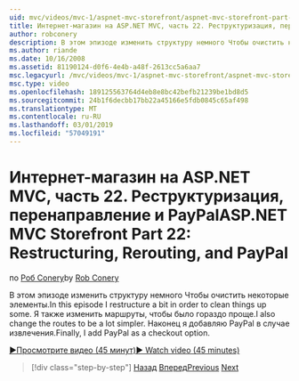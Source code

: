 ```yaml
---
uid: mvc/videos/mvc-1/aspnet-mvc-storefront/aspnet-mvc-storefront-part-22-restructuring-rerouting-and-paypal
title: Интернет-магазин на ASP.NET MVC, часть 22. Реструктуризация, перенаправление и PayPal | Документация Майкрософт
author: robconery
description: В этом эпизоде изменить структуру немного Чтобы очистить некоторые элементы. Я также изменить маршруты, чтобы было гораздо проще. Наконец я добавить PayPal в качестве араметры извлечение...
ms.author: riande
ms.date: 10/16/2008
ms.assetid: 81190124-d0f6-4e4b-a48f-2613cc5a6aa7
msc.legacyurl: /mvc/videos/mvc-1/aspnet-mvc-storefront/aspnet-mvc-storefront-part-22-restructuring-rerouting-and-paypal
msc.type: video
ms.openlocfilehash: 189125563764d4eb8e8bc42befb21239be1bd8d5
ms.sourcegitcommit: 24b1f6decbb17bb22a45166e5fdb0845c65af498
ms.translationtype: MT
ms.contentlocale: ru-RU
ms.lasthandoff: 03/01/2019
ms.locfileid: "57049191"
---
```

<a name="aspnet-mvc-storefront-part-22-restructuring-rerouting-and-paypal"></a><span data-ttu-id="4f37e-105">Интернет-магазин на ASP.NET MVC, часть 22. Реструктуризация, перенаправление и PayPal</span><span class="sxs-lookup"><span data-stu-id="4f37e-105">ASP.NET MVC Storefront Part 22: Restructuring, Rerouting, and PayPal</span></span>
====================
<span data-ttu-id="4f37e-106">по [Роб Conery](https://github.com/robconery)</span><span class="sxs-lookup"><span data-stu-id="4f37e-106">by [Rob Conery](https://github.com/robconery)</span></span>

<span data-ttu-id="4f37e-107">В этом эпизоде изменить структуру немного Чтобы очистить некоторые элементы.</span><span class="sxs-lookup"><span data-stu-id="4f37e-107">In this episode I restructure a bit in order to clean things up some.</span></span> <span data-ttu-id="4f37e-108">Я также изменить маршруты, чтобы было гораздо проще.</span><span class="sxs-lookup"><span data-stu-id="4f37e-108">I also change the routes to be a lot simpler.</span></span> <span data-ttu-id="4f37e-109">Наконец я добавляю PayPal в случае извлечения.</span><span class="sxs-lookup"><span data-stu-id="4f37e-109">Finally, I add PayPal as a checkout option.</span></span>

[<span data-ttu-id="4f37e-110">&#9654;Просмотрите видео (45 минут)</span><span class="sxs-lookup"><span data-stu-id="4f37e-110">&#9654; Watch video (45 minutes)</span></span>](https://channel9.msdn.com/Blogs/ASP-NET-Site-Videos/aspnet-mvc-storefront-part-22-restructuring-rerouting-and-paypal)

> [!div class="step-by-step"]
> <span data-ttu-id="4f37e-111">[Назад](aspnet-mvc-storefront-part-21-order-manager-and-personalization.md)
> [Вперед](aspnet-mvc-storefront-part-23-getting-started-with-domain-driven-design.md)</span><span class="sxs-lookup"><span data-stu-id="4f37e-111">[Previous](aspnet-mvc-storefront-part-21-order-manager-and-personalization.md)
[Next](aspnet-mvc-storefront-part-23-getting-started-with-domain-driven-design.md)</span></span>
